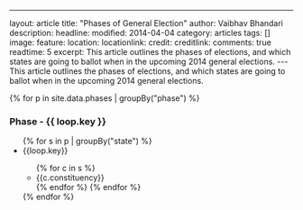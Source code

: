 ---
layout: article
title: "Phases of General Election"
author: Vaibhav Bhandari
description: 
headline: 
modified: 2014-04-04
category: articles
tags: []
image: 
  feature: 
  location: 
  locationlink: 
  credit: 
  creditlink: 
comments: true
readtime: 5
excerpt: This article outlines the phases of elections, and which states are going to ballot when in the upcoming 2014 general elections.
---This article outlines the phases of elections, and which states are going to ballot when in the upcoming 2014 general elections.

<div id="map"></div>

<script type="text/javascript" src="/assets/javascripts/d3.min.js"></script>
<script type="text/javascript">
  d3.xml("/assets/images/india-map.svg", "image/svg+xml", function(xml) {
    var tooltip = "<ul id=\"legend\" class=\"list-inline\"><li class=\"state\"></li><li class=\"total\"></li><li><ul class=\"top3parties list-inline\"></ul></li></ul>"
    d3.select("#map").append("div").html(tooltip)
    document.getElementById("map").appendChild(xml.documentElement);
    d3.json("/data/phases.json", function(json){
      var datum = d3.nest()
        .key(function(d){ return d.state_abbrev})
        .key(function(d){ return d.phase})
        .entries(json)
      datum.forEach(function(data, i){
        d3.select("#" + data.key)
        .on("mouseover", function(d){
          d3.select(this).style({opacity: "0.8"})
          d3.select("#legend .state").text(data.key)
          data.values.forEach(function(party, i){
              html = "<i class=\"wv wv-party\">party</i>count"
              html = html.replace(/party/g,"Phase " + party.key).replace("count", party.values.length)
              d3.select("#legend .top3parties").append("li").html(html)
            })
          d3.select("#legend").style("left", (event.layerX + 10) + "px")
          d3.select("#legend").style("top", (event.layerY + 10) + "px")
          d3.select("#legend").style("display", "inline")
          })
        .on("mouseout", function(d){
          d3.select(this).style({opacity: "1.0"})
          d3.selectAll("#legend .top3parties li").remove()
          d3.select("#legend").style("display", "none")
        })
      })
    })
  });
</script>
<style>
#legend {padding: 5px; border: 1px solid; box-shadow: 3px -3px 2px #888888; display: none; position: absolute; background: #fff; border-radius: 3px}
#india {margin-top: 0px;}
i {background: #222222; color:#F4F0F4; margin: 2px; padding: 3px; }
.state {font-weight: 900;}
.total {color: #bf0000; font-weight: 800;}
</style>

{% for p in site.data.phases | groupBy("phase") %}
  <h3>Phase - {{ loop.key }}</h3>
  <ul>
    {% for s in p | groupBy("state") %}
      <li>{{loop.key}}</li>
      <ul> 
        {% for c in s %}
          <li>{{c.constituency}}</li>
        {% endfor %}
    {% endfor %}
  </ul>
{% endfor %}